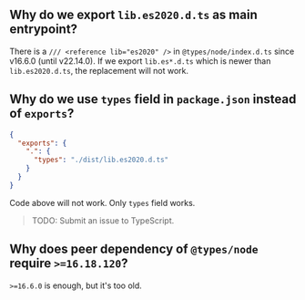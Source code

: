 ## Why do we export `lib.es2020.d.ts` as main entrypoint?

There is a `/// <reference lib="es2020" />` in `@types/node/index.d.ts` since v16.6.0 (until v22.14.0). If we export `lib.es*.d.ts` which is newer than `lib.es2020.d.ts`, the replacement will not work.

## Why do we use `types` field in `package.json` instead of `exports`?

```json
{
  "exports": {
    ".": {
      "types": "./dist/lib.es2020.d.ts"
    }
  }
}
```

Code above will not work. Only `types` field works.

> TODO: Submit an issue to TypeScript.

## Why does peer dependency of `@types/node` require `>=16.18.120`?

`>=16.6.0` is enough, but it's too old.
